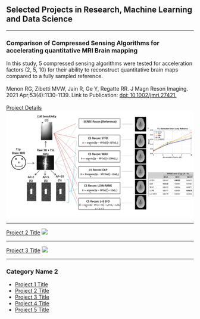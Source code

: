 ## Selected Projects in Research, Machine Learning and Data Science

---

### Comparison of Compressed Sensing Algorithms for accelerating quantitative MRI Brain mapping 
In this study, 5 compressed sensing algorithms were tested for acceleration factors (2, 5, 10) for their ability to reconstruct quantitative brain maps compared to a fully sampled reference.
<br><br>
Menon RG, Zibetti MVW, Jain R, Ge Y, Regatte RR. J Magn Reson Imaging. 2021 Apr;53(4):1130-1139. 
Link to Publication: [doi: 10.1002/jmri.27421.](https://onlinelibrary.wiley.com/doi/10.1002/jmri.27421) <br><br>
[Project Details](/sample_page)
<img src="images/CS_Algorithm_Compare.png?raw=true"/>

---
[Project 2 Title](/pdf/sample_presentation.pdf)
<img src="images/dummy_thumbnail.jpg?raw=true"/>

---
[Project 3 Title](http://example.com/)
<img src="images/dummy_thumbnail.jpg?raw=true"/>

---

### Category Name 2

- [Project 1 Title](http://example.com/)
- [Project 2 Title](http://example.com/)
- [Project 3 Title](http://example.com/)
- [Project 4 Title](http://example.com/)
- [Project 5 Title](http://example.com/)


